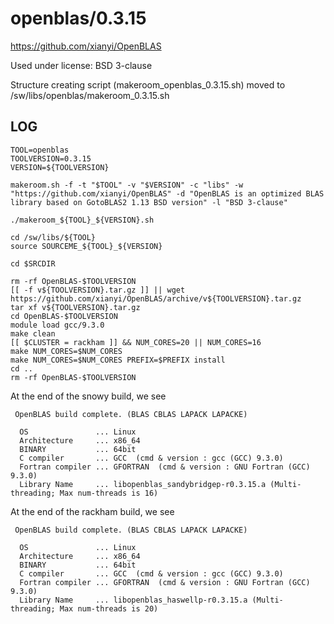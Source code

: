 openblas/0.3.15
========================

<https://github.com/xianyi/OpenBLAS>

Used under license:
BSD 3-clause

Structure creating script (makeroom_openblas_0.3.15.sh) moved to /sw/libs/openblas/makeroom_0.3.15.sh

LOG
---

    TOOL=openblas
    TOOLVERSION=0.3.15
    VERSION=${TOOLVERSION}

    makeroom.sh -f -t "$TOOL" -v "$VERSION" -c "libs" -w "https://github.com/xianyi/OpenBLAS" -d "OpenBLAS is an optimized BLAS library based on GotoBLAS2 1.13 BSD version" -l "BSD 3-clause"

    ./makeroom_${TOOL}_${VERSION}.sh

    cd /sw/libs/${TOOL}
    source SOURCEME_${TOOL}_${VERSION}

    cd $SRCDIR

    rm -rf OpenBLAS-$TOOLVERSION
    [[ -f v${TOOLVERSION}.tar.gz ]] || wget https://github.com/xianyi/OpenBLAS/archive/v${TOOLVERSION}.tar.gz
    tar xf v${TOOLVERSION}.tar.gz
    cd OpenBLAS-$TOOLVERSION
    module load gcc/9.3.0
    make clean
    [[ $CLUSTER = rackham ]] && NUM_CORES=20 || NUM_CORES=16
    make NUM_CORES=$NUM_CORES
    make NUM_CORES=$NUM_CORES PREFIX=$PREFIX install
    cd ..
    rm -rf OpenBLAS-$TOOLVERSION


At the end of the snowy build, we see

     OpenBLAS build complete. (BLAS CBLAS LAPACK LAPACKE)

      OS               ... Linux
      Architecture     ... x86_64
      BINARY           ... 64bit
      C compiler       ... GCC  (cmd & version : gcc (GCC) 9.3.0)
      Fortran compiler ... GFORTRAN  (cmd & version : GNU Fortran (GCC) 9.3.0)
      Library Name     ... libopenblas_sandybridgep-r0.3.15.a (Multi-threading; Max num-threads is 16)


At the end of the rackham build, we see

     OpenBLAS build complete. (BLAS CBLAS LAPACK LAPACKE)

      OS               ... Linux
      Architecture     ... x86_64
      BINARY           ... 64bit
      C compiler       ... GCC  (cmd & version : gcc (GCC) 9.3.0)
      Fortran compiler ... GFORTRAN  (cmd & version : GNU Fortran (GCC) 9.3.0)
      Library Name     ... libopenblas_haswellp-r0.3.15.a (Multi-threading; Max num-threads is 20)

